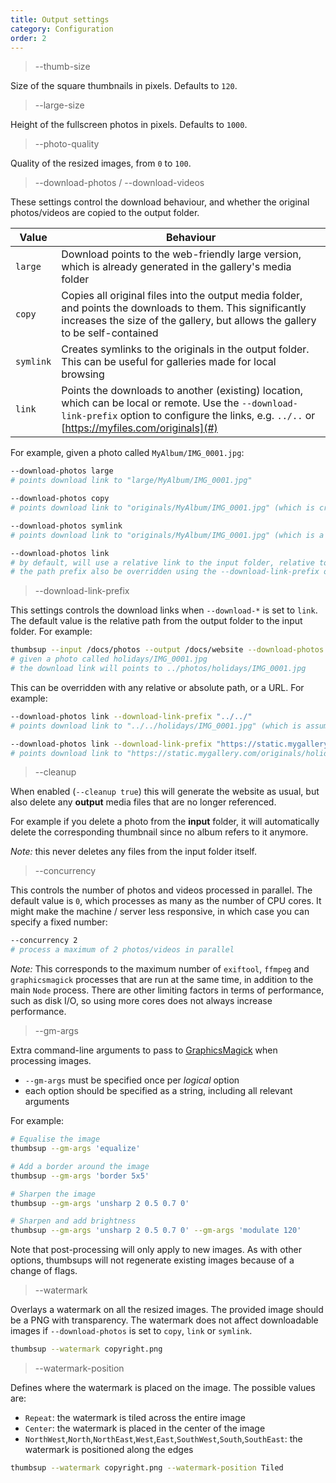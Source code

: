 ```yaml
---
title: Output settings
category: Configuration
order: 2
---
```


> \-\-thumb-size

Size of the square thumbnails in pixels. Defaults to `120`.

> \-\-large-size

Height of the fullscreen photos in pixels. Defaults to `1000`.

> \-\-photo-quality

Quality of the resized images, from `0` to `100`.

> \-\-download-photos / \-\-download-videos

These settings control the download behaviour, and whether the original photos/videos are copied to the output folder.

| Value	| Behaviour |
|-------|-------------------------|
| `large`	| Download points to the web-friendly large version, which is already generated in the gallery's media folder |
| `copy`  |	Copies all original files into the output media folder, and points the downloads to them. This significantly increases the size of the gallery, but allows the gallery to be self-contained |
| `symlink`	| Creates symlinks to the originals in the output folder. This can be useful for galleries made for local browsing |
| `link`  |	Points the downloads to another (existing) location, which can be local or remote. Use the `--download-link-prefix` option to configure the links, e.g. `../..` or [https://myfiles.com/originals](#) |

For example, given a photo called `MyAlbum/IMG_0001.jpg`:

```bash
--download-photos large
# points download link to "large/MyAlbum/IMG_0001.jpg"

--download-photos copy
# points download link to "originals/MyAlbum/IMG_0001.jpg" (which is created as part of the build)

--download-photos symlink
# points download link to "originals/MyAlbum/IMG_0001.jpg" (which is a symlink to the input photo)

--download-photos link
# by default, will use a relative link to the input folder, relative to the output folder
# the path prefix also be overridden using the --download-link-prefix option
```

> \-\-download-link-prefix

This settings controls the download links when `--download-*` is set to `link`.
The default value is the relative path from the output folder to the input folder.
For example:

```bash
thumbsup --input /docs/photos --output /docs/website --download-photos link
# given a photo called holidays/IMG_0001.jpg
# the download link will points to ../photos/holidays/IMG_0001.jpg
```

This can be overridden with any relative or absolute path, or a URL. For example:

```bash
--download-photos link --download-link-prefix "../../"
# points download link to "../../holidays/IMG_0001.jpg" (which is assumed to already exist)

--download-photos link --download-link-prefix "https://static.mygallery.com/originals/"
# points download link to "https://static.mygallery.com/originals/holidays/IMG_0001.jpg" (which is assumed to already exist)
```

> \-\-cleanup

When enabled (`--cleanup true`) this will generate the website as usual,
but also delete any **output** media files that are no longer referenced.

For example if you delete a photo from the **input** folder,
it will automatically delete the corresponding thumbnail since no album refers to it anymore.

*Note:* this never deletes any files from the input folder itself.

> \-\-concurrency

This controls the number of photos and videos processed in parallel.
The default value is `0`, which processes as many as the number of CPU cores.
It might make the machine / server less responsive, in which case you can specify a fixed number:

```bash
--concurrency 2
# process a maximum of 2 photos/videos in parallel
```

*Note:* This corresponds to the maximum number of `exiftool`, `ffmpeg` and `graphicsmagick`
processes that are run at the same time, in addition to the main `Node` process.
There are other limiting factors in terms of performance, such as disk I/O,
so using more cores does not always increase performance.

> \-\-gm-args

Extra command-line arguments to pass to [GraphicsMagick](http://www.graphicsmagick.org/) when processing images.

- `--gm-args` must be specified once per _logical_ option
- each option should be specified as a string, including all relevant arguments

For example:

```bash
# Equalise the image
thumbsup --gm-args 'equalize'

# Add a border around the image
thumbsup --gm-args 'border 5x5'

# Sharpen the image
thumbsup --gm-args 'unsharp 2 0.5 0.7 0'

# Sharpen and add brightness
thumbsup --gm-args 'unsharp 2 0.5 0.7 0' --gm-args 'modulate 120'
```

Note that post-processing will only apply to new images.
As with other options, thumbsups will not regenerate existing images because of a change of flags.

> \-\-watermark

Overlays a watermark on all the resized images. The provided image should be a PNG with transparency.
The watermark does not affect downloadable images if `--download-photos` is set to `copy`, `link` or `symlink`.

```bash
thumbsup --watermark copyright.png
```

> \-\-watermark-position

Defines where the watermark is placed on the image. The possible values are:

- `Repeat`: the watermark is tiled across the entire image
- `Center`: the watermark is placed in the center of the image
- `NorthWest`,`North`,`NorthEast`,`West`,`East`,`SouthWest`,`South`,`SouthEast`: the watermark is positioned along the edges

```bash
thumbsup --watermark copyright.png --watermark-position Tiled
```
